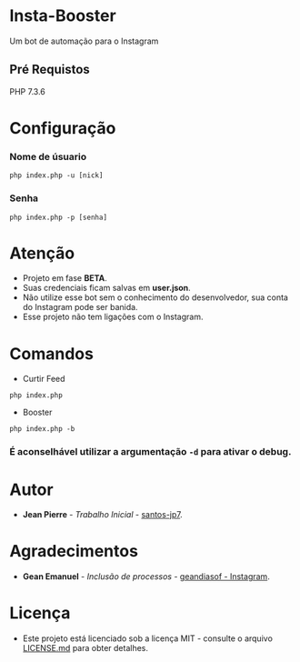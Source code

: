# Insta-Booster
Um bot de automação para o Instagram
## Pré Requistos
PHP 7.3.6

# Configuração
### Nome de úsuario
```
php index.php -u [nick]
```
### Senha
```
php index.php -p [senha]
```

# Atenção
* Projeto em fase **BETA**.
* Suas credenciais ficam salvas em **user.json**.
* Não utilize esse bot sem o conhecimento do desenvolvedor, sua conta do Instagram pode ser banida.
* Esse projeto não tem ligações com o Instagram.

# Comandos

* Curtir Feed
```
php index.php
```
* Booster 
```
php index.php -b
```

### É aconselhável utilizar a argumentação `-d` para ativar o debug.

# Autor
* **Jean Pierre** - *Trabalho Inicial* - [santos-jp7](https://github.com/santos-jp7).

# Agradecimentos
* **Gean Emanuel** - *Inclusão de processos* - [geandiasof - Instagram](https://www.instagram.com/geandiasof/).

# Licença
* Este projeto está licenciado sob a licença MIT - consulte o arquivo [LICENSE.md](LICENSE.md) para obter detalhes.
